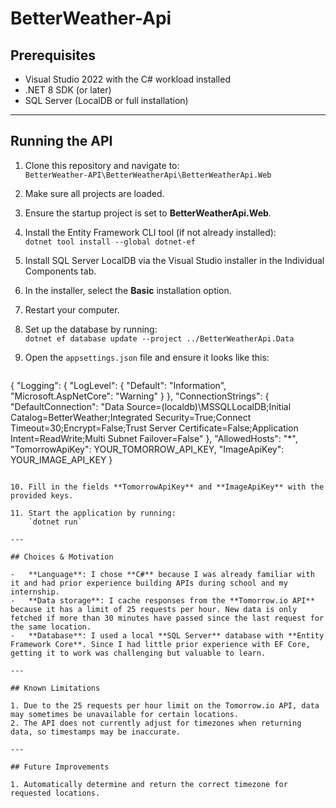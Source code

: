 # BetterWeather-Api

## Prerequisites

-   Visual Studio 2022 with the C# workload installed
-   .NET 8 SDK (or later)
-   SQL Server (LocalDB or full installation)

---

## Running the API

1. Clone this repository and navigate to:  
   `BetterWeather-API\BetterWeatherApi\BetterWeatherApi.Web`

2. Make sure all projects are loaded.

3. Ensure the startup project is set to **BetterWeatherApi.Web**.

4. Install the Entity Framework CLI tool (if not already installed):  
   `dotnet tool install --global dotnet-ef`

5. Install SQL Server LocalDB via the Visual Studio installer in the Individual Components tab.

6. In the installer, select the **Basic** installation option.

7. Restart your computer.

8. Set up the database by running:  
   `dotnet ef database update --project ../BetterWeatherApi.Data`

9. Open the `appsettings.json` file and ensure it looks like this:

    ```json
{
  "Logging": {
    "LogLevel": {
      "Default": "Information",
      "Microsoft.AspNetCore": "Warning"
    }
  },
  "ConnectionStrings": {
    "DefaultConnection": "Data Source=(localdb)\\MSSQLLocalDB;Initial Catalog=BetterWeather;Integrated Security=True;Connect Timeout=30;Encrypt=False;Trust Server Certificate=False;Application Intent=ReadWrite;Multi Subnet Failover=False"
  },
  "AllowedHosts": "*",
  "TomorrowApiKey": YOUR_TOMORROW_API_KEY,
  "ImageApiKey": YOUR_IMAGE_API_KEY
}
```

10. Fill in the fields **TomorrowApiKey** and **ImageApiKey** with the provided keys.

11. Start the application by running:  
    `dotnet run`

---

## Choices & Motivation

-   **Language**: I chose **C#** because I was already familiar with it and had prior experience building APIs during school and my internship.
-   **Data storage**: I cache responses from the **Tomorrow.io API** because it has a limit of 25 requests per hour. New data is only fetched if more than 30 minutes have passed since the last request for the same location.
-   **Database**: I used a local **SQL Server** database with **Entity Framework Core**. Since I had little prior experience with EF Core, getting it to work was challenging but valuable to learn.

---

## Known Limitations

1. Due to the 25 requests per hour limit on the Tomorrow.io API, data may sometimes be unavailable for certain locations.
2. The API does not currently adjust for timezones when returning data, so timestamps may be inaccurate.

---

## Future Improvements

1. Automatically determine and return the correct timezone for requested locations.
